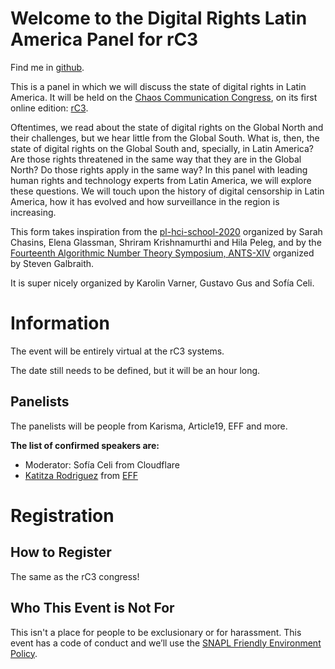 # Welcome to the Digital Rights Latin America Panel for rC3

Find me in [github](https://github.com/claucece/Digital-Rights-Latin-America-rc3).

This is a panel in which we will discuss the state of digital rights in
Latin America. It will be held on the [Chaos Communication Congress](https://en.wikipedia.org/wiki/Chaos_Communication_Congress),
on its first online edition: [rC3](https://events.ccc.de/2020/09/04/rc3-remote-chaos-experience/).

Oftentimes, we read about the state of digital rights on the Global North and
their challenges, but we hear little from the Global South. What is, then, the
state of digital rights on the Global South and, specially, in Latin America?
Are those rights threatened in the same way that they are in the Global North?
Do those rights apply in the same way? In this panel with leading human rights
and technology experts from Latin America, we will explore these questions.
We will touch upon the history of digital censorship in Latin America, how it
has evolved and how surveillance in the region is increasing.

This form takes inspiration from the [pl-hci-school-2020](https://shriram.github.io/pl-hci-school-2020/)
organized by Sarah Chasins, Elena Glassman, Shriram Krishnamurthi and Hila Peleg,
and by the [Fourteenth Algorithmic Number Theory Symposium, ANTS-XIV](https://www.math.auckland.ac.nz/~sgal018/ANTS/index.html)
organized by Steven Galbraith.

It is super nicely organized by Karolin Varner, Gustavo Gus and Sofía Celi.

# Information

The event will be entirely virtual at the rC3 systems.

The date still needs to be defined, but it will be an hour long.

## Panelists

The panelists will be people from Karisma, Article19, EFF and more.

**The list of confirmed speakers are:**

* Moderator: Sofía Celi from Cloudflare
* [Katitza Rodriguez](https://www.eff.org/about/staff/katitza-rodriguez) from [EFF](https://www.eff.org/)

# Registration

## How to Register

The same as the rC3 congress!

## Who This Event is Not For

This isn't a place for people to be exclusionary or for harassment. This event
has a code of conduct and we’ll use the [SNAPL Friendly Environment Policy](https://snapl.org/2015/policy.html).
